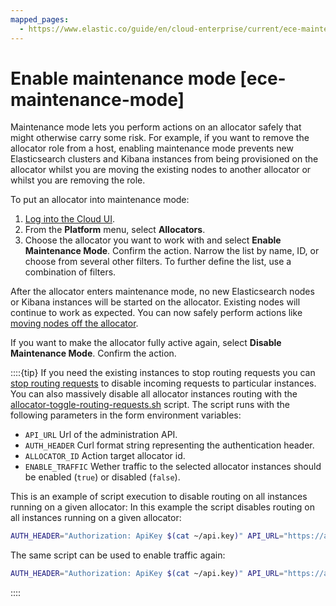 ```yaml
---
mapped_pages:
  - https://www.elastic.co/guide/en/cloud-enterprise/current/ece-maintenance-mode.html
---
```


# Enable maintenance mode [ece-maintenance-mode]

Maintenance mode lets you perform actions on an allocator safely that might otherwise carry some risk. For example, if you want to remove the allocator role from a host, enabling maintenance mode prevents new Elasticsearch clusters and Kibana instances from being provisioned on the allocator whilst you are moving the existing nodes to another allocator or whilst you are removing the role.

To put an allocator into maintenance mode:

1. [Log into the Cloud UI](../../deploy/cloud-enterprise/log-into-cloud-ui.md).
2. From the **Platform** menu, select **Allocators**.
3. Choose the allocator you want to work with and select **Enable Maintenance Mode**. Confirm the action.
   Narrow the list by name, ID, or choose from several other filters. To further define the list, use a combination of filters.

After the allocator enters maintenance mode, no new Elasticsearch nodes or Kibana instances will be started on the allocator. Existing nodes will continue to work as expected. You can now safely perform actions like [moving nodes off the allocator](move-nodes-instances-from-allocators.md).

If you want to make the allocator fully active again, select **Disable Maintenance Mode**. Confirm the action.

::::{tip}
If you need the existing instances to stop routing requests you can [stop routing requests](deployments-maintenance.md) to disable incoming requests to particular instances. You can also massively disable all allocator instances routing with the [allocator-toggle-routing-requests.sh](https://download.elastic.co/cloud/allocator-toggle-routing-requests.sh) script. The script runs with the following parameters in the form environment variables:

* `API_URL` Url of the administration API.
* `AUTH_HEADER` Curl format string representing the authentication header.
* `ALLOCATOR_ID` Action target allocator id.
* `ENABLE_TRAFFIC` Wether traffic to the selected allocator instances should be enabled (`true`) or disabled (`false`).

This is an example of script execution to disable routing on all instances running on a given allocator: In this example the script disables routing on all instances running on a given allocator:

```bash
AUTH_HEADER="Authorization: ApiKey $(cat ~/api.key)" API_URL="https://adminconsole:12443" ALLOCATOR_ID="192.168.44.10" ENABLE_TRAFFIC=false ./allocator-toggle-routing-requests.sh
```

The same script can be used to enable traffic again:

```bash
AUTH_HEADER="Authorization: ApiKey $(cat ~/api.key)" API_URL="https://adminconsole:12443" ALLOCATOR_ID="192.168.44.10" ENABLE_TRAFFIC=true ./allocator-toggle-routing-requests.sh
```

::::

